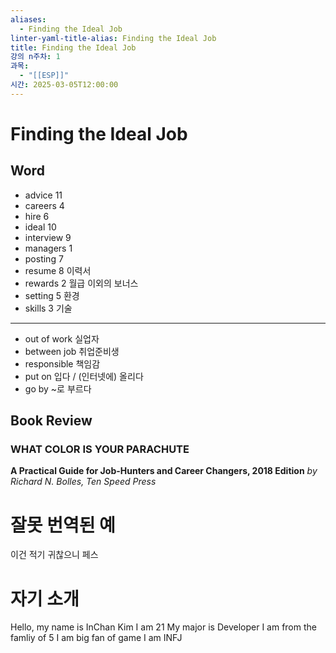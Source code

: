 ```yaml
---
aliases:
  - Finding the Ideal Job
linter-yaml-title-alias: Finding the Ideal Job
title: Finding the Ideal Job
강의 n주차: 1
과목:
  - "[[ESP]]"
시간: 2025-03-05T12:00:00
---
```


# Finding the Ideal Job

## Word

 - advice 11
 - careers 4
 - hire 6
 - ideal 10
 - interview 9
 - managers 1
 - posting 7
 - resume 8
   이력서
 - rewards 2
   월급 이외의 보너스
 - setting 5
   환경
 - skills 3
   기술

---

 - out of work
   실업자
 - between job
   취업준비생
 - responsible
   책임감
 - put on
   입다 / (인터넷에) 올리다
 - go by
   ~로 부르다

## Book Review

### WHAT COLOR IS YOUR PARACHUTE

 **A Practical Guide for Job-Hunters and Career Changers, 2018 Edition**
 *by Richard N. Bolles, Ten Speed Press*

# 잘못 번역된 예

이건 적기 귀찮으니 페스

# 자기 소개

Hello, my name is InChan Kim
I am 21
My major is Developer
I am from the famliy of 5
I am big fan of game
I am INFJ
